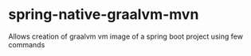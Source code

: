 # spring-native-graalvm-mvn
Allows creation of graalvm vm image of a spring boot project using few commands